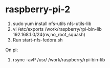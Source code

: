 # raspberry-pi-2

1. sudo yum install nfs-utils nfs-utils-lib
2. vi /etc/exports
/work/raspberry/rpi-bin-lib 192.168.1.0/24(rw,no_root_squash)
3. Run start-nfs-fedora.sh

On pi:
1. rsync -avP /usr/ /work/raspberry/rpi-bin-lib
